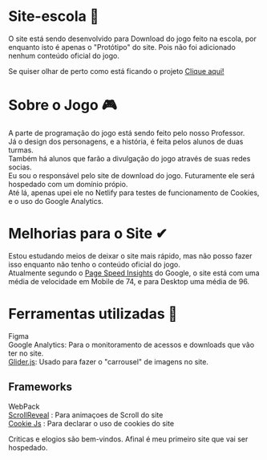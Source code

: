 # Site-escola 🏫

O site está sendo desenvolvido para Download do jogo feito na escola, por enquanto isto é apenas o "Protótipo" do site.
Pois não foi adicionado nenhum conteúdo oficial do jogo.

Se quiser olhar de perto como está ficando o projeto <a href="https://game-padre-fernando.netlify.app">Clique aqui!</a>

# Sobre o Jogo 🎮
A parte de programação do jogo está sendo feito pelo nosso Professor. <br>
Já o design dos personagens, e a história, é feita pelos alunos de duas turmas. <br>
Também há alunos que farão a divulgação do jogo através de suas redes socias. <br>
Eu sou o responsável pelo site de download do jogo. Futuramente ele será hospedado com um domínio própio. <br>
Até lá, apenas upei ele no Netlify para testes de funcionamento de Cookies, e o uso do Google Analytics.

# Melhorias para o Site ✔
Estou estudando meios de deixar o site mais rápido, mas não posso fazer isso enquanto não tenho o conteúdo oficial do jogo.<br>
Atualmente segundo o <a href="https://developers.google.com/speed/pagespeed/insights/?hl=pt-br">Page Speed Insights</a> do Google, o site está com uma média de velocidade em Mobile de 74, e para Desktop uma média de 96.

# Ferramentas utilizadas 🔧
Figma<br>
Google Analytics: Para o monitoramento de acessos e downloads que vão ter no site.<br>
<a href="https://github.com/NickPiscitelli/Glider.js">Glider.js</a>: Usado para fazer o "carrousel" de imagens no site.<br>

## Frameworks
WebPack <br>
<a href="https://scrollrevealjs.org/guide/hello-world.html">ScrollReveal</a> : Para animaçoes de Scroll do site <br>
<a href="https://github.com/js-cookie/js-cookie">Cookie Js</a> : Para declarar o uso de cookies do site <br>



Criticas e elogios são bem-vindos. Afinal é meu primeiro site que vai ser hospedado.
